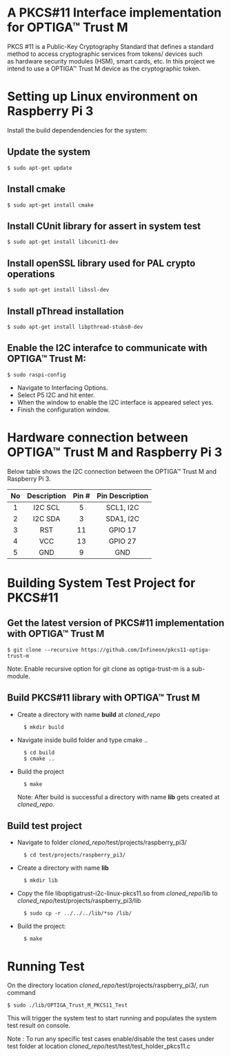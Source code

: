 # A PKCS#11 Interface implementation for OPTIGA™ Trust M

PKCS #11 is a Public-Key Cryptography Standard that defines a standard method to
access cryptographic services from tokens/ devices such as hardware security
modules (HSM), smart cards, etc. In this project we intend to use a OPTIGA™ Trust M device
as the cryptographic token.

# Setting up Linux environment on Raspberry Pi 3

Install the build dependendencies for the system:

## Update the system

	$ sudo apt-get update
## Install cmake

	$ sudo apt-get install cmake
## Install CUnit library for assert in system test

	$ sudo apt-get install libcunit1-dev

## Install openSSL library used for PAL crypto operations

	$ sudo apt-get install libssl-dev

## Install pThread installation

	$ sudo apt-get install libpthread-stubs0-dev



## Enable the I2C interafce to communicate with OPTIGA™ Trust M:

	$ sudo raspi-config

* Navigate to Interfacing Options.
* Select P5 I2C and hit enter.
* When the window to enable the I2C interface is appeared select yes.
* Finish the configuration window.


# Hardware connection between OPTIGA™ Trust M and Raspberry Pi 3

Below table shows the I2C connection between the OPTIGA™ Trust M and Raspberry Pi 3.

| No       			| Description		| Pin #    | Pin Description |
| :-------------: | :----------: | :-----------: | :-----------: |
| 1| I2C SCL  | 5 |SCL1, I2C    |
| 2| I2C SDA   | 3 | SDA1, I2C    |
| 3| RST   | 11 | GPIO 17 |
| 4| VCC   | 13 | GPIO 27  |
| 5| GND   | 9 | GND    |

# Building System Test Project for PKCS#11

## Get the latest version of PKCS#11 implementation with OPTIGA™ Trust M

	$ git clone --recursive https://github.com/Infineon/pkcs11-optiga-trust-m

Note: Enable recursive option for git clone as optiga-trust-m is a sub-module.

## Build PKCS#11 library with OPTIGA™ Trust M
* Create a directory with name **build** at *cloned_repo*

		$ mkdir build
* Navigate inside build folder and type cmake ..

		$ cd build
		$ cmake ..

* Build the project

		$ make
	
	Note: After build is successful a directory with name **lib** gets created at *cloned_repo*.	


## Build test project
* Navigate to folder *cloned_repo*/test/projects/raspberry_pi3/

		$ cd test/projects/raspberry_pi3/

* Create a directory with name **lib**

		$ mkdir lib

* Copy the file liboptigatrust-i2c-linux-pkcs11.so from *cloned_repo*/lib to  *cloned_repo*/test/projects/raspberry_pi3/lib

		$ sudo cp -r ../../../lib/*so /lib/

* Build the project:	

		$ make

# Running Test 

On the directory location *cloned_repo*/test/projects/raspberry_pi3/, run command

	$ sudo ./lib/OPTIGA_Trust_M_PKCS11_Test


This will trigger the system test to start running and populates the system test result on console.

Note : To run any specific test cases enable/disable the test cases under test folder at location *cloned_repo*/test/test/test_holder_pkcs11.c





